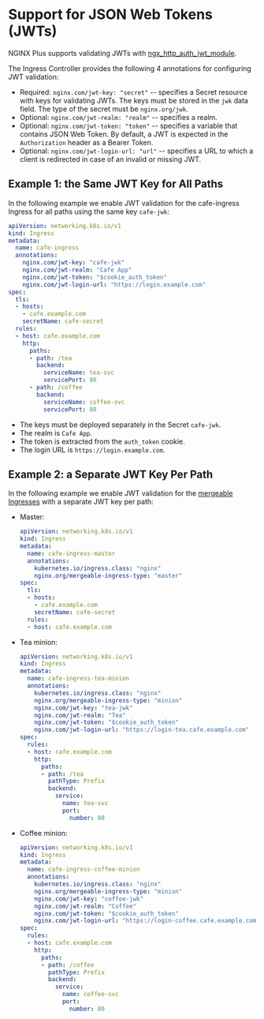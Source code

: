 # Support for JSON Web Tokens (JWTs)

NGINX Plus supports validating JWTs with [ngx_http_auth_jwt_module](https://nginx.org/en/docs/http/ngx_http_auth_jwt_module.html).

The Ingress Controller provides the following 4 annotations for configuring JWT validation:

* Required: ```nginx.com/jwt-key: "secret"``` -- specifies a Secret resource with keys for validating JWTs. The keys must be stored in the `jwk` data field. The type of the secret must be `nginx.org/jwk`.
* Optional: ```nginx.com/jwt-realm: "realm"``` -- specifies a realm.
* Optional: ```nginx.com/jwt-token: "token"``` -- specifies a variable that contains JSON Web Token. By default, a JWT is expected in the `Authorization` header as a Bearer Token.
* Optional: ```nginx.com/jwt-login-url: "url"``` -- specifies a URL to which a client is redirected in case of an invalid or missing JWT.

## Example 1: the Same JWT Key for All Paths

In the following example we enable JWT validation for the cafe-ingress Ingress for all paths using the same key `cafe-jwk`:
```yaml
apiVersion: networking.k8s.io/v1
kind: Ingress
metadata:
  name: cafe-ingress
  annotations:
    nginx.com/jwt-key: "cafe-jwk"
    nginx.com/jwt-realm: "Cafe App"
    nginx.com/jwt-token: "$cookie_auth_token"
    nginx.com/jwt-login-url: "https://login.example.com"
spec:
  tls:
  - hosts:
    - cafe.example.com
    secretName: cafe-secret
  rules:
  - host: cafe.example.com
    http:
      paths:
      - path: /tea
        backend:
          serviceName: tea-svc
          servicePort: 80
      - path: /coffee
        backend:
          serviceName: coffee-svc
          servicePort: 80
```
* The keys must be deployed separately in the Secret `cafe-jwk`.
* The realm is  `Cafe App`.
* The token is extracted from the `auth_token` cookie.
* The login URL is `https://login.example.com`.

## Example 2: a Separate JWT Key Per Path

In the following example we enable JWT validation for the [mergeable Ingresses](../mergeable-ingress-types) with a separate JWT key per path:

* Master:
  ```yaml
  apiVersion: networking.k8s.io/v1
  kind: Ingress
  metadata:
    name: cafe-ingress-master
    annotations:
      kubernetes.io/ingress.class: "nginx"
      nginx.org/mergeable-ingress-type: "master"
  spec:
    tls:
    - hosts:
      - cafe.example.com
      secretName: cafe-secret
    rules:
    - host: cafe.example.com
  ```

* Tea minion:
  ```yaml
  apiVersion: networking.k8s.io/v1
  kind: Ingress
  metadata:
    name: cafe-ingress-tea-minion
    annotations:
      kubernetes.io/ingress.class: "nginx"
      nginx.org/mergeable-ingress-type: "minion"
      nginx.com/jwt-key: "tea-jwk"
      nginx.com/jwt-realm: "Tea"
      nginx.com/jwt-token: "$cookie_auth_token"
      nginx.com/jwt-login-url: "https://login-tea.cafe.example.com"
  spec:
    rules:
    - host: cafe.example.com
      http:
        paths:
        - path: /tea
          pathType: Prefix
          backend:
            service:
              name: tea-svc
              port:
                number: 80
  ```

* Coffee minion:
  ```yaml
  apiVersion: networking.k8s.io/v1
  kind: Ingress
  metadata:
    name: cafe-ingress-coffee-minion
    annotations:
      kubernetes.io/ingress.class: "nginx"
      nginx.org/mergeable-ingress-type: "minion"
      nginx.com/jwt-key: "coffee-jwk"
      nginx.com/jwt-realm: "Coffee"
      nginx.com/jwt-token: "$cookie_auth_token"
      nginx.com/jwt-login-url: "https://login-coffee.cafe.example.com"
  spec:
    rules:
    - host: cafe.example.com
      http:
        paths:
        - path: /coffee
          pathType: Prefix
          backend:
            service:
              name: coffee-svc
              port:
                number: 80
  ```
